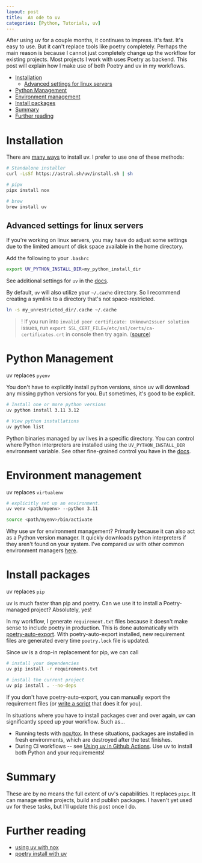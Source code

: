 ```yaml
---
layout: post
title:  An ode to uv
categories: [Python, Tutorials, uv]
---
```

After using uv for a couple months, it continues to impress. It's fast. It's easy to use. But it can't replace tools like poetry completely. Perhaps the main reason is because I cannot just completely change up the workflow for existing projects. Most projects I work with uses Poetry as backend. This post will explain how I make use of both Poetry and uv in my workflows.

- [Installation](#installation)
  - [Advanced settings for linux servers](#advanced-settings-for-linux-servers)
- [Python Management](#python-management)
- [Environment management](#environment-management)
- [Install packages](#install-packages)
- [Summary](#summary)
- [Further reading](#further-reading)


# Installation
There are [many ways](https://docs.astral.sh/uv/getting-started/installation/#cargo) to install uv. I prefer to use one of these methods:
```bash
# Standalone installer 
curl -LsSf https://astral.sh/uv/install.sh | sh

# pipx
pipx install nox

# brew
brew install uv
```

## Advanced settings for linux servers
If you're working on linux servers, you may have do adjust some settings due to the limited amount of disk space available in the home directory.

Add the following to your `.bashrc`
```bash
export UV_PYTHON_INSTALL_DIR=my_python_install_dir
```
See additional settings for `uv` in the [docs](https://docs.astral.sh/uv/configuration/environment/#uv_python_install_dir).

By default, `uv` will also utilize your `~/.cache` directory. So I recommend creating a symlink to a directory that's not space-restricted.
```bash
ln -s my_unrestricted_dir/.cache ~/.cache
```
> ! If you run into `invalid peer certificate: UnknownIssuer solution` issues, run `export SSL_CERT_FILE=/etc/ssl/certs/ca-certificates.crt` in console then try again. ([source](https://github.com/astral-sh/uv/issues/1819))

# Python Management
uv replaces `pyenv`

You don't have to explicitly install python versions, since uv will download any missing python versions for you. But sometimes, it's good to be explicit.
```bash
# Install one or more python versions
uv python install 3.11 3.12

# View python installations
uv python list
```
Python binaries managed by uv lives in a specific directory. You can control where Python interpreters are installed using the `UV_PYTHON_INSTALL_DIR` environment variable. See other fine-grained control you have in the [docs](https://docs.astral.sh/uv/configuration/environment/#uv_python).

# Environment management
uv replaces `virtualenv`

```bash
# explicitly set up an environment.
uv venv <path/myenv> --python 3.11

source <path/myenv>/bin/activate
```
Why use uv for environment management? Primarily because it can also act as a Python version manager. It quickly downloads python interpreters if they aren't found on your system. I've compared uv with other common environment managers [here](./2024-10-26-uv-virtual-env-tools.md).

# Install packages
uv replaces `pip`

uv is much faster than pip and poetry. Can we use it to install a Poetry-managed project? Absolutely, yes!

In my workflow, I generate `requirement.txt` files because it doesn't make sense to include poetry in production. This is done automatically with [poetry-auto-export](https://github.com/Ddedalus/poetry-auto-export). With poetry-auto-export installed, new requirement files are generated every time `poetry.lock` file is updated.

Since uv is a drop-in replacement for pip, we can call
```bash
# install your dependencies
uv pip install -r requirements.txt

# install the current project
uv pip install . --no-deps
```

If you don't have poetry-auto-export, you can manually export the requirement files (or [write a script](https://mil.ad/blog/2024/uv-poetry-install.html) that does it for you).

In situations where you have to install packages over and over again, uv can significantly speed up your workflow. Such as...
* Running tests with [nox/tox](2024-11-09-pytest-nox-uv.md). In these situations, packages are installed in fresh environments, which are destroyed after the test finishes.
* During CI workflows -- see [Using uv in Github Actions](https://docs.astral.sh/uv/guides/integration/github/). Use uv to install both Python and your requirements!

# Summary
These are by no means the full extent of uv's capabilities. It replaces `pipx`. It can manage entire projects, build and publish packages. I haven't yet used uv for these tasks, but I'll update this post once I do.

# Further reading
* [using uv with nox](_posts/2024-11-09-pytest-nox-uv.md)
* [poetry install with uv](https://mil.ad/blog/2024/uv-poetry-install.html)
